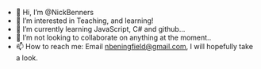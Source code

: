 - 👋 Hi, I’m @NickBenners
- 👀 I’m interested in Teaching, and learning!
- 🌱 I’m currently learning JavaScript, C# and github...
- 💞️ I’m not looking to collaborate on anything at the moment..
- 📫 How to reach me: Email nbeningfield@gmail.com, I will hopefully take a look.

<!---
NickBenners/NickBenners is a ✨ special ✨ repository because its `README.md` (this file) appears on your GitHub profile.
You can click the Preview link to take a look at your changes.
--->
